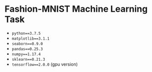 # Fashion-MNIST Machine Learning Task

* `python==3.7.5`
* `matplotlib==3.1.1`
* `seaborn==0.9.0`
* `pandas==0.25.3`
* `numpy==1.17.4`
* `sklearn==0.21.3`
* `tensorflow==2.0.0` (gpu version)

